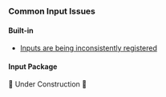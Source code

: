 ### Common Input Issues
#### Built-in
- [Inputs are being inconsistently registered](Common%20Input%20Issues/Input%20In%20Fixed%20Update.md)

#### Input Package
🚧 Under Construction 🚧